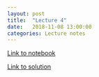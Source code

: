 ```yaml
---
layout: post
title:  "Lecture 4"
date:   2018-11-08 13:00:00
categories: Lecture notes
---
```


[Link to notebook](https://notebooks.azure.com/nbarral/libraries/introprog-lect4)

[Link to solution](https://notebooks.azure.com/nbarral/libraries/introprog-lect4sol)
